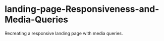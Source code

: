 # landing-page-Responsiveness-and-Media-Queries
Recreating a responsive landing page with media queries.
